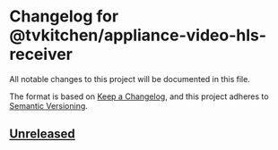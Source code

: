 # Changelog for @tvkitchen/appliance-video-hls-receiver

All notable changes to this project will be documented in this file.

The format is based on [Keep a Changelog](https://keepachangelog.com/en/1.0.0/),
and this project adheres to [Semantic Versioning](https://semver.org/spec/v2.0.0.html).

## [Unreleased]

[Unreleased]: https://github.com/tvkitchen/appliances/compare/@tvkitchen/appliance-video-hls-receiver

